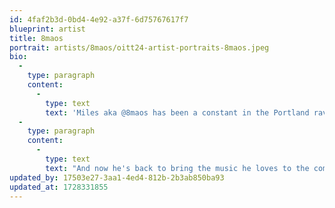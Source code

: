 ```yaml
---
id: 4faf2b3d-0bd4-4e92-a37f-6d75767617f7
blueprint: artist
title: 8maos
portrait: artists/8maos/oitt24-artist-portraits-8maos.jpeg
bio:
  -
    type: paragraph
    content:
      -
        type: text
        text: 'Miles aka @8maos has been a constant in the Portland rave community since 2015, lighting up dance floors from in front of and behind the decks. He may have dipped out to drive his van around the continent for a few years but his heart never left. Living in a van for 3 years naturally compelled him to live a minimal lifestyle, which just reinforced and grew his love for minimal music. Getting wrecked by some of the best DJs on the planet on his travels certainly helped ;)'
  -
    type: paragraph
    content:
      -
        type: text
        text: "And now he's back to bring the music he loves to the community he loves. Whether he's curating or DJing, 8maos gravitates towards music that pulls you in - deep, dark, groovy, textured, sensual. His joy of selecting tracks for each unique set and setting is what keeps him going and takes his mixing to the next level."
updated_by: 17503e27-3aa1-4ed4-812b-2b3ab850ba93
updated_at: 1728331855
---
```

